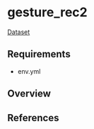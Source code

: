 # gesture_rec2
[Dataset](https://drive.google.com/file/d/1DyHTOb_nNtDfwA8XT9vpxgLCRVIqA1QD/view?usp=sharing)

## Requirements
- env.yml

## Overview

## References

